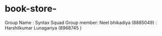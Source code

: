 # book-store-

 Group Name : Syntax Squad
 Group member: Neel bhikadiya (8885049)
             : Harshilkumar  Lunagariya  (8968745 )
